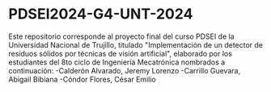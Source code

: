 # PDSEI2024-G4-UNT-2024
Este repositorio corresponde al proyecto final del curso PDSEI de la Universidad Nacional de Trujillo, titulado "Implementación de un detector de residuos sólidos por técnicas de visión artificial", elaborado por los estudiantes del 8to ciclo de Ingeniería Mecatrónica nombrados a continuación: -Calderón Alvarado, Jeremy Lorenzo -Carrillo Guevara, Abigail Bibiana -Cóndor Flores, César Emilio
